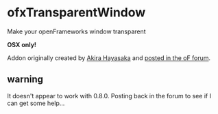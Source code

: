 ofxTransparentWindow
====================

Make your openFrameworks window transparent

**OSX only!**

Addon originally created by [Akira Hayasaka](http://www.ampontang.com/) and [posted in the oF forum](http://forum.openframeworks.cc/index.php?topic=4811.0).

## warning
It doesn't appear to work with 0.8.0.  Posting back in the forum to see if I can get some help...